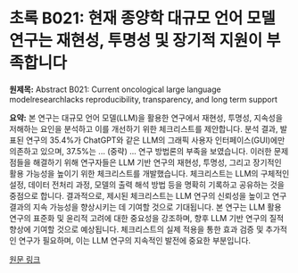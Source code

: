 # 초록 B021: 현재 종양학 대규모 언어 모델 연구는 재현성, 투명성 및 장기적 지원이 부족합니다

**원제목:** Abstract B021: Current oncological large language modelresearchlacks reproducibility, transparency, and long term support

**요약:** 본 연구는 대규모 언어 모델(LLM)을 활용한 연구에서 재현성, 투명성, 지속성을 저해하는 요인을 분석하고 이를 개선하기 위한 체크리스트를 제안합니다. 분석 결과, 발표된 연구의 35.4%가 ChatGPT와 같은 LLM의 그래픽 사용자 인터페이스(GUI)에만 의존하고 있으며, 37.5%는 ... (중략) ...  연구 방법론의 부족을 보였습니다. 이러한 문제점들을 해결하기 위해 연구자들은 LLM 기반 연구의 재현성, 투명성, 그리고 장기적인 활용 가능성을 높이기 위한 체크리스트를 개발했습니다.  체크리스트는 LLM의 구체적인 설정, 데이터 전처리 과정, 모델의 출력 해석 방법 등을 명확히 기록하고 공유하는 것을 중점으로 합니다.  결과적으로, 제시된 체크리스트는 LLM 연구의 신뢰성을 높이고 연구 결과의 지속 가능성을 향상시키는 데 기여할 것으로 기대됩니다.  본 연구는 LLM 활용 연구의 표준화 및 윤리적 고려에 대한 중요성을 강조하며, 향후 LLM 기반 연구의 질적 향상에 기여할 것으로 예상됩니다.  체크리스트의 실제 적용을 통한 효과 검증 및 추가적인 연구가 필요하며, 이는 LLM 연구의 지속적인 발전에 중요한 부분입니다.

[원문 링크](https://aacrjournals.org/clincancerres/article/31/13_Supplement/B021/763253)
